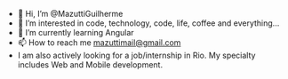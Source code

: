 - 👋 Hi, I’m @MazuttiGuilherme
- 👀 I’m interested in code, technology, code, life, coffee and everything...
- 🌱 I’m currently learning Angular
- 📫 How to reach me mazuttimail@gmail.com
- I am also actively looking for a job/internship in Rio. My specialty includes Web and Mobile development.

<!---
MazuttiGuilherme/MazuttiGuilherme is a ✨ special ✨ repository because its `README.md` (this file) appears on your GitHub profile.
You can click the Preview link to take a look at your changes.
--->
